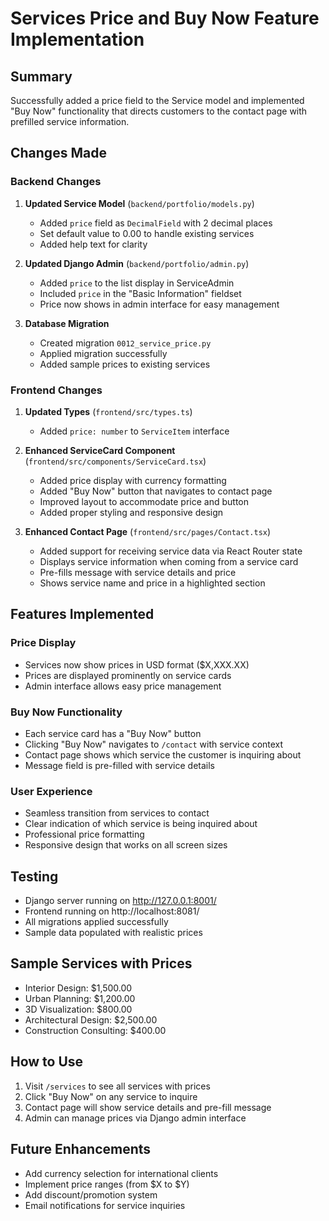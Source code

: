 # Services Price and Buy Now Feature Implementation

## Summary
Successfully added a price field to the Service model and implemented "Buy Now" functionality that directs customers to the contact page with prefilled service information.

## Changes Made

### Backend Changes

1. **Updated Service Model** (`backend/portfolio/models.py`)
   - Added `price` field as `DecimalField` with 2 decimal places
   - Set default value to 0.00 to handle existing services
   - Added help text for clarity

2. **Updated Django Admin** (`backend/portfolio/admin.py`)
   - Added `price` to the list display in ServiceAdmin
   - Included `price` in the "Basic Information" fieldset
   - Price now shows in admin interface for easy management

3. **Database Migration**
   - Created migration `0012_service_price.py`
   - Applied migration successfully
   - Added sample prices to existing services

### Frontend Changes

1. **Updated Types** (`frontend/src/types.ts`)
   - Added `price: number` to `ServiceItem` interface

2. **Enhanced ServiceCard Component** (`frontend/src/components/ServiceCard.tsx`)
   - Added price display with currency formatting
   - Added "Buy Now" button that navigates to contact page
   - Improved layout to accommodate price and button
   - Added proper styling and responsive design

3. **Enhanced Contact Page** (`frontend/src/pages/Contact.tsx`)
   - Added support for receiving service data via React Router state
   - Displays service information when coming from a service card
   - Pre-fills message with service details and price
   - Shows service name and price in a highlighted section

## Features Implemented

### Price Display
- Services now show prices in USD format ($X,XXX.XX)
- Prices are displayed prominently on service cards
- Admin interface allows easy price management

### Buy Now Functionality
- Each service card has a "Buy Now" button
- Clicking "Buy Now" navigates to `/contact` with service context
- Contact page shows which service the customer is inquiring about
- Message field is pre-filled with service details

### User Experience
- Seamless transition from services to contact
- Clear indication of which service is being inquired about
- Professional price formatting
- Responsive design that works on all screen sizes

## Testing
- Django server running on http://127.0.0.1:8001/
- Frontend running on http://localhost:8081/
- All migrations applied successfully
- Sample data populated with realistic prices

## Sample Services with Prices
- Interior Design: $1,500.00
- Urban Planning: $1,200.00
- 3D Visualization: $800.00
- Architectural Design: $2,500.00
- Construction Consulting: $400.00

## How to Use
1. Visit `/services` to see all services with prices
2. Click "Buy Now" on any service to inquire
3. Contact page will show service details and pre-fill message
4. Admin can manage prices via Django admin interface

## Future Enhancements
- Add currency selection for international clients
- Implement price ranges (from $X to $Y)
- Add discount/promotion system
- Email notifications for service inquiries
